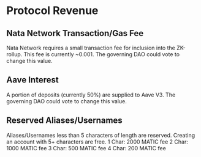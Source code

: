 # Protocol Revenue

## Nata Network Transaction/Gas Fee
Nata Network requires a small transaction fee for inclusion into the ZK-rollup. This fee is currently ~0.001. The governing DAO could vote to change this value.

## Aave Interest
A portion of deposits (currently 50%) are supplied to Aave V3. The governing DAO could vote to change this value.

## Reserved Aliases/Usernames
Aliases/Usernames less than 5 characters of length are reserved. Creating an account with 5+ characters are free.
1 Char: 2000 MATIC fee
2 Char: 1000 MATIC fee
3 Char: 500 MATIC fee
4 Char: 200 MATIC fee
